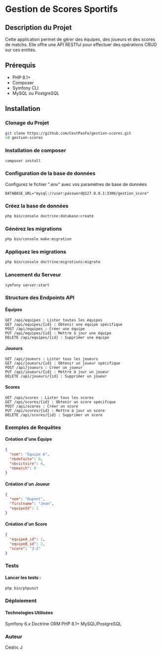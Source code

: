 # Gestion de Scores Sportifs

## Description du Projet

Cette application permet de gérer des équipes, des joueurs et des scores de matchs. Elle offre une API RESTful pour effectuer des opérations CRUD sur ces entités.

## Prérequis

- PHP 8.1+
- Composer
- Symfony CLI
- MySQL ou PostgreSQL

## Installation

### Clonage du Projet

```bash
git clone https://github.com/CestPasFo/gestion-scores.git
cd gestion-scores
```

### Installation de composer

```bash
composer install
```

### Configuration de la base de données
Configurez le fichier ".env" avec vos paramètres de base de données
```
DATABASE_URL="mysql://user:password@127.0.0.1:3306/gestion_score"
```

### Créez la base de données 
```bash
php bin/console doctrine:database:create
```

### Générez les migrations
```bash
php bin/console make:migration
```

### Appliquez les migrations
```bash
php bin/console doctrine:migrations:migrate
```

### Lancement du Serveur
```bash
symfony server:start
```

### Structure des Endpoints API
#### Équipes
```
GET /api/equipes : Lister toutes les équipes
GET /api/equipes/{id} : Obtenir une équipe spécifique
POST /api/equipes : Créer une équipe
PUT /api/equipes/{id} : Mettre à jour une équipe
DELETE /api/equipes/{id} : Supprimer une équipe
```

#### Joueurs
```
GET /api/joueurs : Lister tous les joueurs
GET /api/joueurs/{id} : Obtenir un joueur spécifique
POST /api/joueurs : Créer un joueur
PUT /api/joueurs/{id} : Mettre à jour un joueur
DELETE /api/joueurs/{id} : Supprimer un joueur
```

#### Scores
```
GET /api/scores : Lister tous les scores
GET /api/scores/{id} : Obtenir un score spécifique
POST /api/scores : Créer un score
PUT /api/scores/{id} : Mettre à jour un score
DELETE /api/scores/{id} : Supprimer un score
```

### Exemples de Requêtes
#### Création d'une Équipe
```json
{
  "nom": "Équipe A",
  "nbdefaite": 0,
  "nbvictoire": 0,
  "nbmatch": 0
}
```

#### Création d'un Joueur
```json
{
  "nom": "Dupont",
  "firstname": "Jean",
  "equipeId": 1
}
```

#### Création d'un Score
```json
{
  "equipeA_id": 1,
  "equipeB_id": 2,
  "score": "3-2"
}
```

### Tests
#### Lancer les tests :
```bash
php bin/phpunit
```

### Déploiement
#### Technologies Utilisées
Symfony 6.x
Doctrine ORM
PHP 8.1+
MySQL/PostgreSQL

### Auteur
Cédric J

